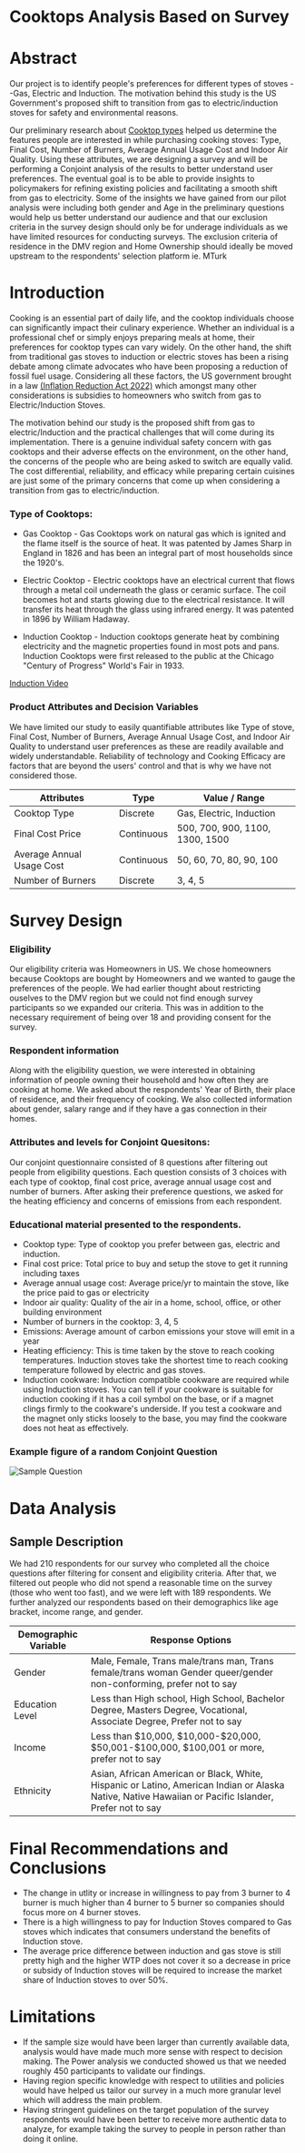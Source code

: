 # Cooktops Analysis Based on Survey
# Abstract

Our project is to identify people's preferences for different types of stoves --Gas, Electric and Induction. The motivation behind this study is the US Government's proposed shift to transition from gas to electric/induction stoves for safety and environmental reasons.

Our preliminary research about [Cooktop types](https://docs.google.com/spreadsheets/d/1t7P-EwncM1di8XoGIacFEEggvDJcXtPfUdSaPnEAlM4/edit?usp=sharing) helped us determine the features people are interested in while purchasing cooking stoves: Type, Final Cost, Number of Burners, Average Annual Usage Cost and Indoor Air Quality. Using these attributes, we are designing a survey and will be performing a Conjoint analysis of the results to better understand user preferences. The eventual goal is to be able to provide insights to policymakers for refining existing policies and facilitating a smooth shift from gas to electricity. Some of the insights we have gained from our pilot analysis were including both gender and Age in the preliminary questions would help us better understand our audience and that our exclusion criteria in the survey design should only be for underage individuals as we have limited resources for conducting surveys. The exclusion criteria of residence in the DMV region and Home Ownership should ideally be moved upstream to the respondents' selection platform ie. MTurk

# Introduction

Cooking is an essential part of daily life, and the cooktop individuals choose can significantly impact their culinary experience. Whether an individual is a professional chef or simply enjoys preparing meals at home, their preferences for cooktop types can vary widely. On the other hand, the shift from traditional gas stoves to induction or electric stoves has been a rising debate among climate advocates who have been proposing a reduction of fossil fuel usage. Considering all these factors, the US government brought in a law [(Inflation Reduction Act 2022)](https://www.democrats.senate.gov/imo/media/doc/inflation_reduction_act_of_2022.pdf) which amongst many other considerations is subsidies to homeowners who switch from gas to Electric/Induction Stoves.

The motivation behind our study is the proposed shift from gas to electric/Induction and the practical challenges that will come during its implementation. There is a genuine individual safety concern with gas cooktops and their adverse effects on the environment, on the other hand, the concerns of the people who are being asked to switch are equally valid. The cost differential, reliability, and efficacy while preparing certain cuisines are just some of the primary concerns that come up when considering a transition from gas to electric/induction.

### Type of Cooktops:

-   Gas Cooktop - Gas Cooktops work on natural gas which is ignited and the flame itself is the source of heat. It was patented by James Sharp in England in 1826 and has been an integral part of most households since the 1920's.

-   Electric Cooktop - Electric cooktops have an electrical current that flows through a metal coil underneath the glass or ceramic surface. The coil becomes hot and starts glowing due to the electrical resistance. It will transfer its heat through the glass using infrared energy. It was patented in 1896 by William Hadaway.

-   Induction Cooktop - Induction cooktops generate heat by combining electricity and the magnetic properties found in most pots and pans. Induction Cooktops were first released to the public at the Chicago "Century of Progress" World's Fair in 1933.

[Induction Video](https://www.youtube.com/watch?v=wu1Rcfonxps)


### Product Attributes and Decision Variables

We have limited our study to easily quantifiable attributes like Type of stove, Final Cost, Number of Burners, Average Annual Usage Cost, and Indoor Air Quality to understand user preferences as these are readily available and widely understandable. Reliability of technology and Cooking Efficacy are factors that are beyond the users' control and that is why we have not considered those.

| Attributes                | Type       | Value / Range                   |
|---------------------------|------------|---------------------------------|
| Cooktop Type              | Discrete   | Gas, Electric, Induction        |
| Final Cost Price          | Continuous | 500, 700, 900, 1100, 1300, 1500 |
| Average Annual Usage Cost | Continuous | 50, 60, 70, 80, 90, 100         |
| Number of Burners         | Discrete   | 3, 4, 5                         |

# Survey Design

### Eligibility

Our eligibility criteria was Homeowners in US. We chose homeowners because Cooktops are bought by Homeowners and we wanted to gauge the preferences of the people. We had earlier thought about restricting ouselves to the DMV region but we could not find enough survey participants so we expanded our criteria. This was in addition to the necessary requirement of being over 18 and providing consent for the survey.

### Respondent information

Along with the eligibility question, we were interested in obtaining information of people owning their household and how often they are cooking at home. We asked about the respondents' Year of Birth, their place of residence, and their frequency of cooking. We also collected information about gender, salary range and if they have a gas connection in their homes.

### Attributes and levels for Conjoint Quesitons:

Our conjoint questionnaire consisted of 8 questions after filtering out people from eligibility questions. Each question consists of 3 choices with each type of cooktop, final cost price, average annual usage cost and number of burners. After asking their preference questions, we asked for the heating efficiency and concerns of emissions from each respondent.

### Educational material presented to the respondents.

-   Cooktop type: Type of cooktop you prefer between gas, electric and induction.
-   Final cost price: Total price to buy and setup the stove to get it running including taxes
-   Average annual usage cost: Average price/yr to maintain the stove, like the price paid to gas or electricity
-   Indoor air quality: Quality of the air in a home, school, office, or other building environment
-   Number of burners in the cooktop: 3, 4, 5
-   Emissions: Average amount of carbon emissions your stove will emit in a year
-   Heating efficiency: This is time taken by the stove to reach cooking temperatures. Induction stoves take the shortest time to reach cooking temperature followed by electric and gas stoves.
-   Induction cookware: Induction compatible cookware are required while using Induction stoves. You can tell if your cookware is suitable for induction cooking if it has a coil symbol on the base, or if a magnet clings firmly to the cookware's underside. If you test a cookware and the magnet only sticks loosely to the base, you may find the cookware does not heat as effectively.

### Example figure of a random Conjoint Question

![Sample Question](https://raw.githubusercontent.com/tejasphirke/Cooktops/main/Final_images/sample_conjoint_question_image.JPG)

# Data Analysis

## Sample Description

We had 210 respondents for our survey who completed all the choice questions after filtering for consent and eligibility criteria. After that, we filtered out people who did not spend a reasonable time on the survey (those who went too fast), and we were left with 189 respondents. We further analyzed our respondents based on their demographics like age bracket, income range, and gender.

| Demographic Variable | Response Options                                                                                                                                      |
|---------------------------|---------------------------------------------|
| Gender               | Male, Female, Trans male/trans man, Trans female/trans woman Gender queer/gender non-conforming, prefer not to say                                    |
| Education Level      | Less than High school, High School, Bachelor Degree, Masters Degree, Vocational, Associate Degree, Prefer not to say                                  |
| Income               | Less than \$10,000, \$10,000-\$20,000, \$50,001-\$100,000, \$100,001 or more, prefer not to say                                                       |
| Ethnicity            | Asian, African American or Black, White, Hispanic or Latino, American Indian or Alaska Native, Native Hawaiian or Pacific Islander, Prefer not to say |

# Final Recommendations and Conclusions

- The change in utlity or increase in willingness to pay from 3 burner to 4 burner is much higher than 4 burner to 5 burner so companies should focus more on 4 burner stoves.
- There is a high willingness to pay for Induction Stoves compared to Gas stoves which indicates that consumers understand the benefits of Induction stove.
- The average price difference between induction and gas stove is still pretty high and the higher WTP does not cover it so a decrease in price or subsidy of Induction stoves will be required to increase the market share of Induction stoves to over 50%.

# Limitations

-   If the sample size would have been larger than currently available data, analysis would have made much more sense with respect to decision making. The Power analysis we conducted showed us that we needed roughly 450 participants to validate our findings.
-   Having region specific knowledge with respect to utilities and policies would have helped us tailor our survey in a much more granular level which will address the main problem.
-   Having stringent guidelines on the target population of the survey respondents would have been better to receive more authentic data to analyze, for example taking the survey to people in person rather than doing it online.
